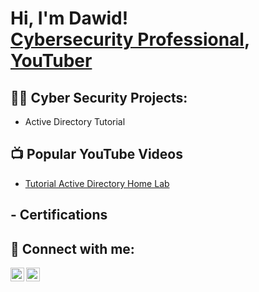 <h1>Hi, I'm Dawid! <br/> <a href="www.linkedin.com/in/dawid-werpachowski">Cybersecurity Professional</a>, <a href="http://www.youtube.com/@DaveWerp">YouTuber</a></h1>

<h2>👨‍💻 Cyber Security Projects:</h2>

- Active Directory Tutorial

<h2>📺 Popular YouTube Videos</h2>

- [Tutorial Active Directory Home Lab](link)

<h2>- Certifications </h2>


<h2> 🤳 Connect with me:</h2>

[<img align="left" alt="DaveWerp | YouTube" width="22px" src="https://cdn.jsdelivr.net/npm/simple-icons@v3/icons/youtube.svg" />][youtube]
[<img align="left" alt="DawidWerpachowski | LinkedIn" width="22px" src="https://cdn.jsdelivr.net/npm/simple-icons@v3/icons/linkedin.svg" />][linkedin]

[youtube]: http://www.youtube.com/@DaveWerp
[linkedin]: www.linkedin.com/in/dawid-werpachowski

<!--
**joshmadakor1/joshmadakor1** is a ✨ _special_ ✨ repository because its `README.md` (this file) appears on your GitHub profile.

Here are some ideas to get you started:

- 🔭 I’m currently working on ...
- 🌱 I’m currently learning ...
- 👯 I’m looking to collaborate on ...
- 🤔 I’m looking for help with ...
- 💬 Ask me about ...
- 📫 How to reach me: ...
- 😄 Pronouns: ...
- ⚡ Fun fact: ...
-->
